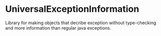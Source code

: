 # UniversalExceptionInformation
Library for making objects that decribe exception without type-checking and more information than regular java exceptions.
